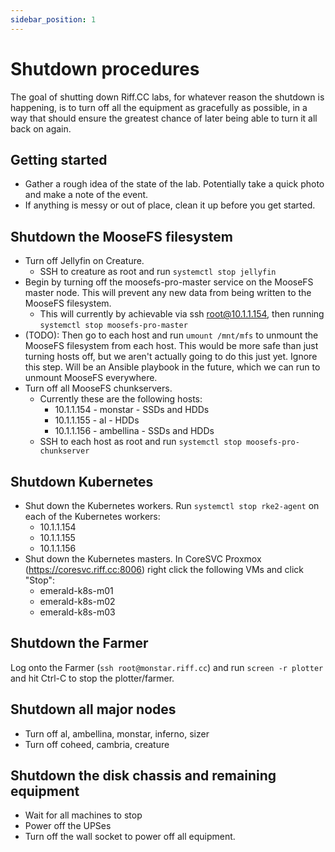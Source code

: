 ```yaml
---
sidebar_position: 1
---
```


# Shutdown procedures

The goal of shutting down Riff.CC labs, for whatever reason the shutdown is happening, is to turn off all the equipment as gracefully as possible, in a way that should ensure the greatest chance of later being able to turn it all back on again.

## Getting started
* Gather a rough idea of the state of the lab. Potentially take a quick photo and make a note of the event.
* If anything is messy or out of place, clean it up before you get started.

## Shutdown the MooseFS filesystem
* Turn off Jellyfin on Creature.
    * SSH to creature as root and run `systemctl stop jellyfin`
* Begin by turning off the moosefs-pro-master service on the MooseFS master node. This will prevent any new data from being written to the MooseFS filesystem.
    * This will currently by achievable via ssh root@10.1.1.154, then running `systemctl stop moosefs-pro-master`
* (TODO): Then go to each host and run `umount /mnt/mfs` to unmount the MooseFS filesystem from each host. This would be more safe than just turning hosts off, but we aren't actually going to do this just yet. Ignore this step. Will be an Ansible playbook in the future, which we can run to unmount MooseFS everywhere.
* Turn off all MooseFS chunkservers.
    * Currently these are the following hosts:
        * 10.1.1.154 - monstar - SSDs and HDDs
        * 10.1.1.155 - al - HDDs
        * 10.1.1.156 - ambellina - SSDs and HDDs
    * SSH to each host as root and run `systemctl stop moosefs-pro-chunkserver`

## Shutdown Kubernetes
* Shut down the Kubernetes workers. Run `systemctl stop rke2-agent` on each of the Kubernetes workers:
    * 10.1.1.154
    * 10.1.1.155
    * 10.1.1.156
* Shut down the Kubernetes masters. In CoreSVC Proxmox (https://coresvc.riff.cc:8006) right click the following VMs and click "Stop":
    * emerald-k8s-m01
    * emerald-k8s-m02
    * emerald-k8s-m03

## Shutdown the Farmer
Log onto the Farmer (`ssh root@monstar.riff.cc`) and run `screen -r plotter` and hit Ctrl-C to stop the plotter/farmer.

## Shutdown all major nodes
* Turn off al, ambellina, monstar, inferno, sizer
* Turn off coheed, cambria, creature

## Shutdown the disk chassis and remaining equipment
* Wait for all machines to stop
* Power off the UPSes
* Turn off the wall socket to power off all equipment.
